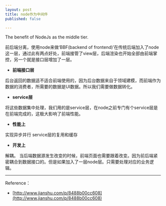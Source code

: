 ```yaml
---
layout: post
title: node作为中间件
published: false

---
```


The benefit of NodeJs as the middle tier.

前后端分离，使用node来做‘BBF(backend of frontend)’在传统后端加入了node这一层，通过此有两点好处，前端接管了view层，后端渲染也开始全部由前端掌控，另一个就是接口层增加了一层。

*   **前端接口层**

后台返回的数据适不适合前端使用的，因为后台数据来自于领域建模，而前端作为数据的消费者，所需要的数据是UI数据。所以我们需要做数据转化。

*   **service层**

将这些数据集中处理，我们用的是service层，在node之前专门有个service层是在前端完成的，这极大影响了前端性能。

*   **性能上**

实现异步并行
service层的复用和缓存

*   **开发上**

解耦。
当后端数据源发生改变的时候，前端页面也需要跟着改变。因为前后端紧密耦合到数据接口的。但是如果加入了一层node层。只需要处理对应的业务逻辑。

---

Reference：

* [http://www.jianshu.com/p/8488b00cc608](http://www.jianshu.com/p/8488b00cc608)